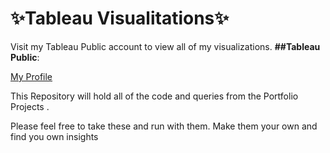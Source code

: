 # ✨Tableau Visualitations✨
Visit my Tableau Public account to view all of my visualizations.
**##Tableau Public**:

[My Profile](https://public.tableau.com/app/profile/roberto.perez2846) 


This Repository will hold all of the code and queries from the Portfolio Projects  .

Please feel free to take these and run with them. Make them your own and find you own insights
